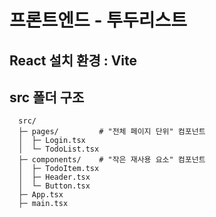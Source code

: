 # 프론트엔드 - 투두리스트

## React 설치 환경 : Vite

## src 폴더 구조
```
  src/
  ├─ pages/         # "전체 페이지 단위" 컴포넌트
  │  ├─ Login.tsx
  │  └─ TodoList.tsx
  ├─ components/    # "작은 재사용 요소" 컴포넌트
  │  ├─ TodoItem.tsx
  │  ├─ Header.tsx
  │  └─ Button.tsx
  ├─ App.tsx
  ├─ main.tsx
```